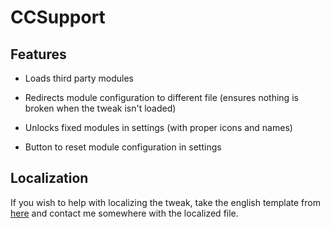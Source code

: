 # CCSupport

## Features
- Loads third party modules

- Redirects module configuration to different file (ensures nothing is broken when the tweak isn't loaded)

- Unlocks fixed modules in settings (with proper icons and names)

- Button to reset module configuration in settings

## Localization
If you wish to help with localizing the tweak, take the english template from [here](https://github.com/opa334/CCSupport/blob/master/layout/Library/Application%20Support/CCSupport/en.lproj/Localizable.strings) and contact me somewhere with the localized file.
